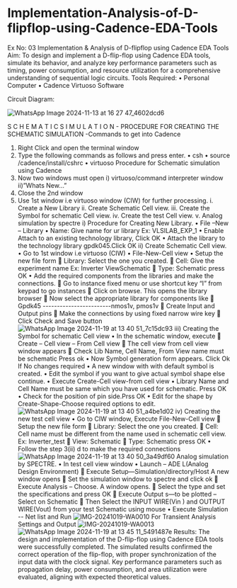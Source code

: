 # Implementation-Analysis-of-D-flipflop-using-Cadence-EDA-Tools
Ex No: 03 Implementation & Analysis of D-flipflop using Cadence EDA Tools   
Aim:
To design and implement a D-flip-flop using Cadence EDA tools, simulate its behavior, and analyze key performance parameters such as timing, power consumption, and resource utilization for a comprehensive understanding of sequential logic circuits.
Tools Required:
•	Personal Computer
•	Cadence Virtuoso Software

Circuit Diagram:

![WhatsApp Image 2024-11-13 at 16 27 47_4602dcd6](https://github.com/user-attachments/assets/eebe28cc-c39c-4020-99d4-97da25ed84b8)

S C H E M A T I C S I M U L A T I O N - PROCEDURE FOR CREATING THE SCHEMATIC SIMULATION -Commands to get into Cadence
1.	Right Click and open the terminal window
2.	Type the following commands as follows and press enter.
•	csh
•	source /cadence/install/cshrc
•	virtuoso 
Procedure for Schematic simulation using Cadence
1.	Now two windows must open i) virtuoso/command interpreter window ii)”Whats New…”
2.	Close the 2nd window
3.	Use 1st window i.e virtuoso window (CIW) for further processing.
i.	Create a New Library
ii.	Create Schematic Cell view.
iii.	Create the Symbol for schematic Cell view.
iv.	Create the test Cell view.
v.	Analog simulation by spectre
i)	Procedure for Creating New Library.
•	File –New – Library
•	Name: Give name for ur library Ex: VLSILAB_EXP_1
•	Enable Attach to an existing technology library, Click OK
•	Attach the library to the technology library gpdk045.Click OK
ii)	Create Schematic Cell view.
•	Go to 1st window i.e virtuoso (CIW)
•	File-New-Cell view
•	Setup the new file form
	Library: Select the one you created.
	Cell: Give the experiment name Ex: Inverter ViewSchematic
	Type: Schematic press OK
•	Add the required components from the libraries and make the connections.
	Go to instance fixed menu or use shortcut key “I” from keypad to go instances
	Click on browse. This opens the library browser
	Now select the appropriate library for components like 
	Gpdk45 ------------------------nmos1v, pmos1v
	Create Input and Output pins
	Make the connections by using fixed narrow wire key
	Click Check and Save button
![WhatsApp Image 2024-11-19 at 13 40 51_7c15dc93](https://github.com/user-attachments/assets/71b2a185-18a5-4bf0-be6e-a148aff9045b)
iii)	Creating the Symbol for schematic Cell view
•	In the schematic window, execute 
	Create – Cell view – From Cell view
	The cell view from cell view window appears
	Check Lib Name, Cell Name, From View name must be schematic Press ok
•	Now Symbol generation form appears. Click Ok If No changes required
•	A new window with with default symbol is created.
•	Edit the symbol if you want to give actual symbol shape else continue.
•	Execute Create-Cell view-from cell view
•	Library Name and Cell Name must be same which you have used for schematic. Press OK
•	Check for the position of pin side.Prss OK
•	Edit for the shape by Create-Shape-Choose required options to edit.
![WhatsApp Image 2024-11-19 at 13 40 51_a4be1d02](https://github.com/user-attachments/assets/b397c826-9d23-46a3-9334-579374e3f9cb)
iv)	Creating the new test cell view
•	Go to CIW window, Execute File-New-Cell view
	Setup the new file form
	Library: Select the one you created.
	Cell: Cell name must be different from the name used in schematic cell view. Ex: Inverter_test
	View: Schematic
	Type: Schematic press OK
•	Follow the step 3(ii) d to make the required connections
![WhatsApp Image 2024-11-19 at 13 40 50_3a49df60](https://github.com/user-attachments/assets/61f9b27f-6680-476a-8dd7-446e254bbc37)
Analog simulation by SPECTRE.
•	In test cell view window
•	Launch – ADE L(Analog Design Environment)
	Execute Setup—Simulation/directory/Host A new window opens
	Set the simulation window to spectre and click ok
	Execute Analysis – Choose. A window opens.
	Select the type and set the specifications and press OK
	Execute Output s—to be plotted – Select on Schematic
	Then Select the INPUT WIRE(Vin ) and OUTPUT WIRE(Vout) from your test Schematic using mouse
•	Execute Simulation -- Net list and Run
 ![IMG-20241019-WA0010](https://github.com/user-attachments/assets/e532f49e-b60f-4629-bb39-9f9b4085b36f)
For Transient Analysis Settings and Output
 ![IMG-20241019-WA0013](https://github.com/user-attachments/assets/92433262-d11d-460f-899b-5c3d1e661266)
![WhatsApp Image 2024-11-19 at 13 45 11_5491487e](https://github.com/user-attachments/assets/85436140-e2c9-41bc-a07a-efbf3250d003)
Results:
The design and implementation of the D-flip-flop using Cadence EDA tools were successfully completed. The simulated results confirmed the correct operation of the flip-flop, with proper synchronization of the input data with the clock signal. Key performance parameters such as propagation delay, power consumption, and area utilization were evaluated, aligning with expected theoretical values.











